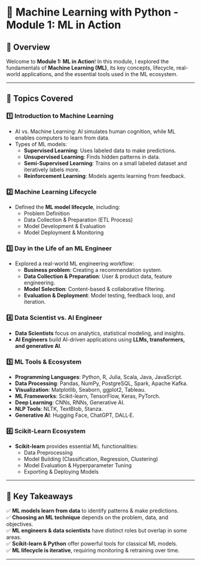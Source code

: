 # 🧠 Machine Learning with Python - Module 1: ML in Action

## 📖 Overview

Welcome to **Module 1: ML in Action**! In this module, I explored the fundamentals of **Machine Learning (ML)**, its key concepts, lifecycle, real-world applications, and the essential tools used in the ML ecosystem.

---

## 📌 Topics Covered

### 1️⃣ **Introduction to Machine Learning**

- AI vs. Machine Learning: AI simulates human cognition, while ML enables computers to learn from data.
- Types of ML models:
  - **Supervised Learning**: Uses labeled data to make predictions.
  - **Unsupervised Learning**: Finds hidden patterns in data.
  - **Semi-Supervised Learning**: Trains on a small labeled dataset and iteratively labels more.
  - **Reinforcement Learning**: Models agents learning from feedback.

### 2️⃣ **Machine Learning Lifecycle**

- Defined the **ML model lifecycle**, including:
  - Problem Definition
  - Data Collection & Preparation (ETL Process)
  - Model Development & Evaluation
  - Model Deployment & Monitoring

### 3️⃣ **Day in the Life of an ML Engineer**

- Explored a real-world ML engineering workflow:
  - **Business problem**: Creating a recommendation system.
  - **Data Collection & Preparation**: User & product data, feature engineering.
  - **Model Selection**: Content-based & collaborative filtering.
  - **Evaluation & Deployment**: Model testing, feedback loop, and iteration.

### 4️⃣ **Data Scientist vs. AI Engineer**

- **Data Scientists** focus on analytics, statistical modeling, and insights.
- **AI Engineers** build AI-driven applications using **LLMs, transformers, and generative AI**.

### 5️⃣ **ML Tools & Ecosystem**

- **Programming Languages**: Python, R, Julia, Scala, Java, JavaScript.
- **Data Processing**: Pandas, NumPy, PostgreSQL, Spark, Apache Kafka.
- **Visualization**: Matplotlib, Seaborn, ggplot2, Tableau.
- **ML Frameworks**: Scikit-learn, TensorFlow, Keras, PyTorch.
- **Deep Learning**: CNNs, RNNs, Generative AI.
- **NLP Tools**: NLTK, TextBlob, Stanza.
- **Generative AI**: Hugging Face, ChatGPT, DALL·E.

### 6️⃣ **Scikit-Learn Ecosystem**

- **Scikit-learn** provides essential ML functionalities:
  - Data Preprocessing
  - Model Building (Classification, Regression, Clustering)
  - Model Evaluation & Hyperparameter Tuning
  - Exporting & Deploying Models

---

## 📌 Key Takeaways

✅ **ML models learn from data** to identify patterns & make predictions.  
✅ **Choosing an ML technique** depends on the problem, data, and objectives.  
✅ **ML engineers & data scientists** have distinct roles but overlap in some areas.  
✅ **Scikit-learn & Python** offer powerful tools for classical ML models.  
✅ **ML lifecycle is iterative**, requiring monitoring & retraining over time.

---
